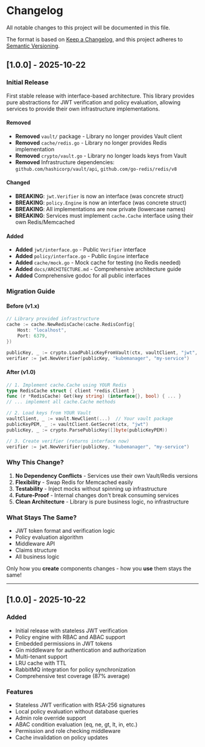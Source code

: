 # Changelog

All notable changes to this project will be documented in this file.

The format is based on [Keep a Changelog](https://keepachangelog.com/en/1.0.0/),
and this project adheres to [Semantic Versioning](https://semver.org/spec/v2.0.0.html).

## [1.0.0] - 2025-10-22

### Initial Release

First stable release with interface-based architecture. This library provides pure abstractions for JWT verification and policy evaluation, allowing services to provide their own infrastructure implementations.

#### Removed
- **Removed** `vault/` package - Library no longer provides Vault client
- **Removed** `cache/redis.go` - Library no longer provides Redis implementation
- **Removed** `crypto/vault.go` - Library no longer loads keys from Vault
- **Removed** Infrastructure dependencies: `github.com/hashicorp/vault/api`, `github.com/go-redis/redis/v8`

#### Changed
- **BREAKING**: `jwt.Verifier` is now an interface (was concrete struct)
- **BREAKING**: `policy.Engine` is now an interface (was concrete struct)
- **BREAKING**: All implementations are now private (lowercase names)
- **BREAKING**: Services must implement `cache.Cache` interface using their own Redis/Memcached

#### Added
- **Added** `jwt/interface.go` - Public `Verifier` interface
- **Added** `policy/interface.go` - Public `Engine` interface
- **Added** `cache/mock.go` - Mock cache for testing (no Redis needed)
- **Added** `docs/ARCHITECTURE.md` - Comprehensive architecture guide
- **Added** Comprehensive godoc for all public interfaces

### Migration Guide

#### Before (v1.x)

```go
// Library provided infrastructure
cache := cache.NewRedisCache(cache.RedisConfig{
    Host: "localhost",
    Port: 6379,
})

publicKey, _ := crypto.LoadPublicKeyFromVault(ctx, vaultClient, "jwt", "public_key")
verifier := jwt.NewVerifier(publicKey, "kubemanager", "my-service")
```

#### After (v1.0)

```go
// 1. Implement cache.Cache using YOUR Redis
type RedisCache struct { client *redis.Client }
func (r *RedisCache) Get(key string) (interface{}, bool) { ... }
// ... implement all cache.Cache methods

// 2. Load keys from YOUR Vault
vaultClient, _ := vault.NewClient(...)  // Your vault package
publicKeyPEM, _ := vaultClient.GetSecret(ctx, "jwt")
publicKey, _ := crypto.ParsePublicKey([]byte(publicKeyPEM))

// 3. Create verifier (returns interface now)
verifier := jwt.NewVerifier(publicKey, "kubemanager", "my-service")
```

### Why This Change?

1. **No Dependency Conflicts** - Services use their own Vault/Redis versions
2. **Flexibility** - Swap Redis for Memcached easily
3. **Testability** - Inject mocks without spinning up infrastructure
4. **Future-Proof** - Internal changes don't break consuming services
5. **Clean Architecture** - Library is pure business logic, no infrastructure

### What Stays The Same?

- JWT token format and verification logic
- Policy evaluation algorithm
- Middleware API
- Claims structure
- All business logic

Only how you **create** components changes - how you **use** them stays the same!

---

## [1.0.0] - 2025-10-22

### Added
- Initial release with stateless JWT verification
- Policy engine with RBAC and ABAC support
- Embedded permissions in JWT tokens
- Gin middleware for authentication and authorization
- Multi-tenant support
- LRU cache with TTL
- RabbitMQ integration for policy synchronization
- Comprehensive test coverage (87% average)

### Features
- Stateless JWT verification with RSA-256 signatures
- Local policy evaluation without database queries
- Admin role override support
- ABAC condition evaluation (eq, ne, gt, lt, in, etc.)
- Permission and role checking middleware
- Cache invalidation on policy updates
